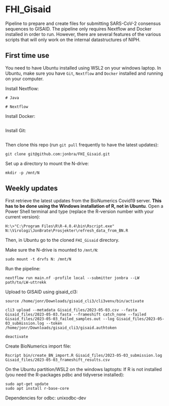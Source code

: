 # FHI_Gisaid

Pipeline to prepare and create files for submitting SARS-CoV-2 consensus sequences to GISAID. The pipeline only requires Nextflow and Docker installed in order to run. However, there are several features of the various scripts that will only work on the internal datastructures of NIPH. 

## First time use

You need to have Ubuntu installed using WSL2 on your windows laptop. In Ubuntu, make sure you have `Git`, `Nextflow` and `Docker` installed and running on your computer. 

Install Nextflow:
```
# Java

# Nextflow
```

Install Docker:
```
```

Install Git:
```
```

Then clone this repo (run `git pull` frequently to have the latest updates):
```
git clone git@github.com:jonbra/FHI_Gisaid.git
```

Set up a directory to mount the N-drive:
```
mkdir -p /mnt/N
```

## Weekly updates
First retrieve the latest updates from the BioNumerics Covid19 server. **This has to be done using the Windows installation of R, not in Ubuntu**. Open a Power Shell terminal and type (replace the R-version number with your current version):
```
H:\>"C:\Program Files\R\R-4.0.4\bin\Rscript.exe" N:\Virologi\JonBrate\Prosjekter\refresh_data_from_BN.R
```

Then, in Ubuntu go to the cloned `FHI_Gisaid` directory.

Make sure the N-drive is mounted to `/mnt/N`:
```
sudo mount -t drvfs N: /mnt/N 
```

Run the pipeline:
```
nextflow run main.nf -profile local --submitter jonbra --LW path/to/LW-uttrekk
```

Upload to GISAID using gisaid_cl3:   
```
source /home/jonr/Downloads/gisaid_cli3/cli3venv/bin/activate

cli3 upload --metadata Gisaid_files/2023-05-03.csv --fasta Gisaid_files/2023-05-03.fasta --frameshift catch_none --failed Gisaid_files/2023-05-03_failed_samples.out --log Gisaid_files/2023-05-03_submission.log --token /home/jonr/Downloads/gisaid_cli3/gisaid.authtoken
```

```
deactivate
```  

Create BioNumerics import file:
```
Rscript bin/create_BN_import.R Gisaid_files/2023-05-03_submission.log Gisaid_files/2023-05-03_frameshift_results.csv
```




On the Ubuntu partition/WSL2 on the windows laptopts:
If R is not installed (you need the R-packages pdbc and tidyverse installed):
```
sudo apt-get update
sudo apt install r-base-core
```

Dependencies for odbc:
unixodbc-dev


